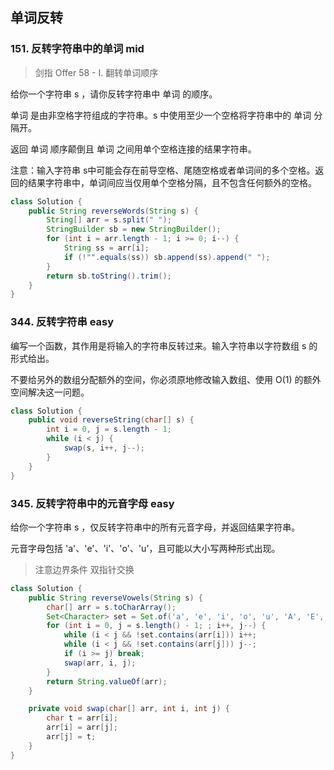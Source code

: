 ## 单词反转

### 151. 反转字符串中的单词 mid

> 剑指 Offer 58 - I. 翻转单词顺序

给你一个字符串 s ，请你反转字符串中 单词 的顺序。

单词 是由非空格字符组成的字符串。s 中使用至少一个空格将字符串中的 单词 分隔开。

返回 单词 顺序颠倒且 单词 之间用单个空格连接的结果字符串。

注意：输入字符串 s中可能会存在前导空格、尾随空格或者单词间的多个空格。返回的结果字符串中，单词间应当仅用单个空格分隔，且不包含任何额外的空格。

```java
class Solution {
    public String reverseWords(String s) {
        String[] arr = s.split(" ");
        StringBuilder sb = new StringBuilder();
        for (int i = arr.length - 1; i >= 0; i--) {
            String ss = arr[i];
            if (!"".equals(ss)) sb.append(ss).append(" ");
        }
        return sb.toString().trim();
    }
}
```

### 344. 反转字符串 easy

编写一个函数，其作用是将输入的字符串反转过来。输入字符串以字符数组 s 的形式给出。

不要给另外的数组分配额外的空间，你必须原地修改输入数组、使用 O(1) 的额外空间解决这一问题。

```java
class Solution {
    public void reverseString(char[] s) {
        int i = 0, j = s.length - 1;
        while (i < j) {
            swap(s, i++, j--);
        }
    }
}
```

### 345. 反转字符串中的元音字母 easy

给你一个字符串 s ，仅反转字符串中的所有元音字母，并返回结果字符串。

元音字母包括 'a'、'e'、'i'、'o'、'u'，且可能以大小写两种形式出现。
> 注意边界条件
> 双指针交换

```java
class Solution {
    public String reverseVowels(String s) {
        char[] arr = s.toCharArray();
        Set<Character> set = Set.of('a', 'e', 'i', 'o', 'u', 'A', 'E', 'I', 'O', 'U');
        for (int i = 0, j = s.length() - 1; ; i++, j--) {
            while (i < j && !set.contains(arr[i])) i++;
            while (i < j && !set.contains(arr[j])) j--;
            if (i >= j) break;
            swap(arr, i, j);
        }
        return String.valueOf(arr);
    }

    private void swap(char[] arr, int i, int j) {
        char t = arr[i];
        arr[i] = arr[j];
        arr[j] = t;
    }
}
```
